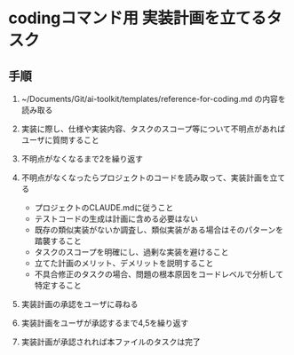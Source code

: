 # codingコマンド用 実装計画を立てるタスク

## 手順
1. ~/Documents/Git/ai-toolkit/templates/reference-for-coding.md の内容を読み取る

2. 実装に際し、仕様や実装内容、タスクのスコープ等について不明点があればユーザに質問すること

3. 不明点がなくなるまで2を繰り返す

4. 不明点がなくなったらプロジェクトのコードを読み取って、実装計画を立てる
    - プロジェクトのCLAUDE.mdに従うこと
    - テストコードの生成は計画に含める必要はない
    - 既存の類似実装がないか調査し、類似実装がある場合はそのパターンを踏襲すること
    - タスクのスコープを明確にし、過剰な実装を避けること
    - 立てた計画のメリット、デメリットを説明すること
    - 不具合修正のタスクの場合、問題の根本原因をコードレベルで分析して特定すること

5. 実装計画の承認をユーザに尋ねる

6. 実装計画をユーザが承認するまで4,5を繰り返す

7. 実装計画が承認されれば本ファイルのタスクは完了
